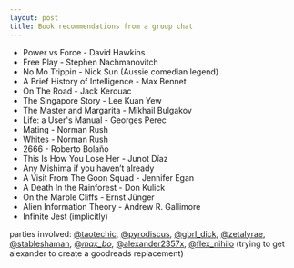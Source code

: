 ```yaml
---
layout: post
title: Book recommendations from a group chat
---
```


* Power vs Force - David Hawkins
* Free Play - Stephen Nachmanovitch
* No Mo Trippin - Nick Sun (Aussie comedian legend) 
* A Brief History of Intelligence - Max Bennet
* On The Road - Jack Kerouac
* The Singapore Story - Lee Kuan Yew
* The Master and Margarita - Mikhail Bulgakov
* Life: a User's Manual - Georges Perec
* Mating - Norman Rush
* Whites - Norman Rush
* 2666 - Roberto Bolaño
* This Is How You Lose Her - Junot Díaz
* Any Mishima if you haven’t already
* A Visit From The Goon Squad - Jennifer Egan
* A Death In the Rainforest - Don Kulick
* On the Marble Cliffs - Ernst Jünger
* Alien Information Theory - Andrew R. Gallimore
* Infinite Jest (implicitly)

parties involved: [@taotechic](https://x.com/taotechic), [@pyrodiscus](https://x.com/pyrodiscus), [@gbrl_dick](https://x.com/gbrl_dick), [@zetalyrae](https://x.com/zetalyrae), [@stableshaman](https://x.com/stableshaman), [@_max_bo_](https://x.com/_max_bo_), [@alexander2357x](https://x.com/alexander2357x), [@flex_nihilo](https://x.com/flex_nihilo) (trying to get alexander to create a goodreads replacement)